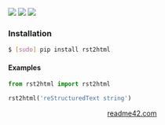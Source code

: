 <!--
https://readme42.com
-->


[![](https://img.shields.io/pypi/v/rst2html.svg?maxAge=3600)](https://pypi.org/project/rst2html/)
[![](https://img.shields.io/badge/License-Unlicense-blue.svg?longCache=True)](https://unlicense.org/)
[![](https://github.com/andrewp-as-is/rst2html.py/workflows/tests42/badge.svg)](https://github.com/andrewp-as-is/rst2html.py/actions)

### Installation
```bash
$ [sudo] pip install rst2html
```

#### Examples
```python
from rst2html import rst2html

rst2html('reStructuredText string')
```

<p align="center">
    <a href="https://readme42.com/">readme42.com</a>
</p>